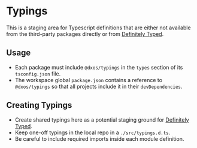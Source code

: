 # Typings

This is a staging area for Typescript definitions that are either not available from the third-party packages directly
or from [Definitely Typed](https://github.com/DefinitelyTyped/DefinitelyTyped).

## Usage

- Each package must include `@dxos/typings` in the `types` section of its `tsconfig.json` file.
- The workspace global `package.json` contains a reference to `@dxos/typings` so that all projects include it
  in their `devDependencies`.

## Creating Typings

- Create shared typings here as a potential staging ground for [Definitely Typed](https://github.com/DefinitelyTyped/DefinitelyTyped).
- Keep one-off typings in the local repo in a `./src/typings.d.ts`.
- Be careful to include required imports inside each module definition.
